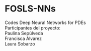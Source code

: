 # FOSLS-NNs
Codes Deep Neural Networks for PDEs  
Participantes del proyecto:  
Paulina Sepúlveda  
Francisca Álvarez  
Laura Sobarzo  


